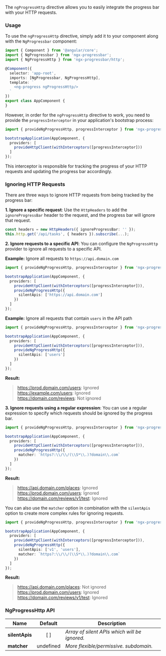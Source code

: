 The `ngProgressHttp` directive allows you to easily integrate the progress bar with your HTTP requests.

### Usage

To use the `ngProgressHttp` directive, simply add it to your component along with the `NgProgressbar` component:

```typescript
import { Component } from '@angular/core';
import { NgProgressbar } from 'ngx-progressbar';
import { NgProgressHttp } from 'ngx-progressbar/http';

@Component({
  selector: 'app-root',
  imports: [NgProgressbar, NgProgressHttp],
  template: `
    <ng-progress ngProgressHttp/>
  `
})
export class AppComponent {
}
```

However, in order for the `ngProgressHttp` directive to work, you need to provide the `progressInterceptor` in your application's bootstrap process:

```typescript
import { provideNgProgressHttp, progressInterceptor } from 'ngx-progressbar/http';

bootstrapApplication(AppComponent, {
  providers: [
    provideHttpClient(withInterceptors([progressInterceptor]))
  ]
});
```

This interceptor is responsible for tracking the progress of your HTTP requests and updating the progress bar accordingly.


### Ignoring HTTP Requests

There are three ways to ignore HTTP requests from being tracked by the progress bar:

**1. Ignore a specific request**:
Use the `HttpHeaders` to add the `ignoreProgressBar` header to the request, and the progress bar will ignore that request.

```typescript
const headers = new HttpHeaders({ ignoreProgressBar: '' });
this.http.get('/api/tasks', { headers }).subscribe(...);
```

**2. Ignore requests to a specific API**:
You can configure the `NgProgressHttp` provider to ignore all requests to a specific API.

**Example:** Ignore all requests to `https://api.domain.com`

```typescript
import { provideNgProgressHttp, progressInterceptor } from 'ngx-progressbar/http';

bootstrapApplication(AppComponent, {
  providers: [
    provideHttpClient(withInterceptors([progressInterceptor])),
    provideNgProgressHttp({
      silentApis: ['https://api.domain.com']
    })
  ]
});
```

**Example:** Ignore all requests that contain `users` in the API path

```typescript
import { provideNgProgressHttp, progressInterceptor } from 'ngx-progressbar/http';

bootstrapApplication(AppComponent, {
  providers: [
    provideHttpClient(withInterceptors([progressInterceptor])),
    provideNgProgressHttp({
      silentApis: ['users']
    })
  ]
});
```

**Result:**

> https://prod.domain.com/users: Ignored  
> https://example.com/users: Ignored  
> https://domain.com/reviews: Not ignored


**3. Ignore requests using a regular expression**:
You can use a regular expression to specify which requests should be ignored by the progress bar.

```typescript
import { provideNgProgressHttp, progressInterceptor } from 'ngx-progressbar/http';

bootstrapApplication(AppComponent, {
  providers: [
    provideHttpClient(withInterceptors([progressInterceptor])),
    provideNgProgressHttp({
      matcher: `https?:\\/\\/(\\S*\\.)?domain\\.com`
    })
  ]
});
```

**Result:**

> https://api.domain.com/places: Ignored  
> https://prod.domain.com/users: Ignored  
> https://domain.com/reviews/v1/test: Ignored

You can also use the `matcher` option in combination with the `silentApis` option to create more complex rules for ignoring requests.

```typescript
import { provideNgProgressHttp, progressInterceptor } from 'ngx-progressbar/http';

bootstrapApplication(AppComponent, {
  providers: [
    provideHttpClient(withInterceptors([progressInterceptor])),
    provideNgProgressHttp({
      silentApis: ['v1', 'users'],
      matcher: `https?:\\/\\/(\\S*\\.)?domain\\.com`
    })
  ]
});
```

**Result:**

> https://api.domain.com/places: Not ignored  
> https://prod.domain.com/users: Ignored  
> https://domain.com/reviews/v1/test: Ignored

### NgProgressHttp API

| Name               | Default     | Description                                                |
| ------------------ | :---------: | ---------------------------------------------------------- |
| **silentApis**     | [ ]         | *Array of silent APIs which will be ignored.*              |
| **matcher**        | undefined   | *More flexible/permissive. subdomain.*                     |
